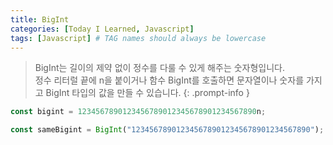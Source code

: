 ```yaml
---
title: BigInt
categories: [Today I Learned, Javascript]
tags: [Javascript] # TAG names should always be lowercase
---
```


> BigInt는 길이의 제약 없이 정수를 다룰 수 있게 해주는 숫자형입니다.<br>
정수 리터럴 끝에 n을 붙이거나 함수 BigInt를 호출하면 문자열이나 숫자를 가지고 BigInt 타입의 값을 만들 수 있습니다.
{: .prompt-info }

```js
const bigint = 1234567890123456789012345678901234567890n;

const sameBigint = BigInt("1234567890123456789012345678901234567890");
```
